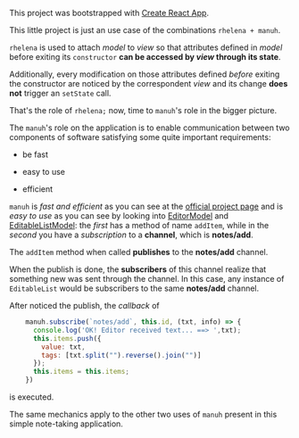 This project was bootstrapped with [Create React App](https://github.com/facebookincubator/create-react-app).

This little project is just an use case of the combinations ```rhelena + manuh```.

```rhelena``` is used to attach *model* to *view* so that attributes defined in *model* before exiting its ```constructor```
**can be accessed by *view* through its state**.

Additionally, every modification on those attributes defined *before* exiting the constructor are noticed by the correspondent *view* and its
change **does not** trigger an ```setState``` call.

That's the role of ```rhelena;``` now, time to ```manuh```'s role in the bigger picture.

The ```manuh```'s role on the application is to enable communication between two components of software satisfying some quite important requirements:

+ be fast

+ easy to use

+ efficient

  

```manuh``` is *fast and efficient* as you can see at the [official project page](https://github.com/tiagostutz/manuh)
and is *easy to use* as you can see by looking into [EditorModel](src/model/EditorModel.js) and [EditableListModel](src/model/EditableListModel.js): 
  the *first* has a method of name ```addItem```, while in the *second* you have a *subscription* to a **channel**, which is **notes/add**.

  The ```addItem``` method when called **publishes**  to the **notes/add** channel.

  When the publish is done, the **subscribers** of this channel realize that something new was sent through the channel. In this case, any instance of ```EditableList``` would be subscribers to the same **notes/add** channel.

After noticed the publish, the *callback* of

```js
    manuh.subscribe(`notes/add`, this.id, (txt, info) => {
      console.log('OK! Editor received text... ==> ',txt);
      this.items.push({
        value: txt,
        tags: [txt.split("").reverse().join("")]
      });
      this.items = this.items;
    })
```

is executed.

The same mechanics apply to the other two uses of ```manuh``` present in this simple  note-taking application.
